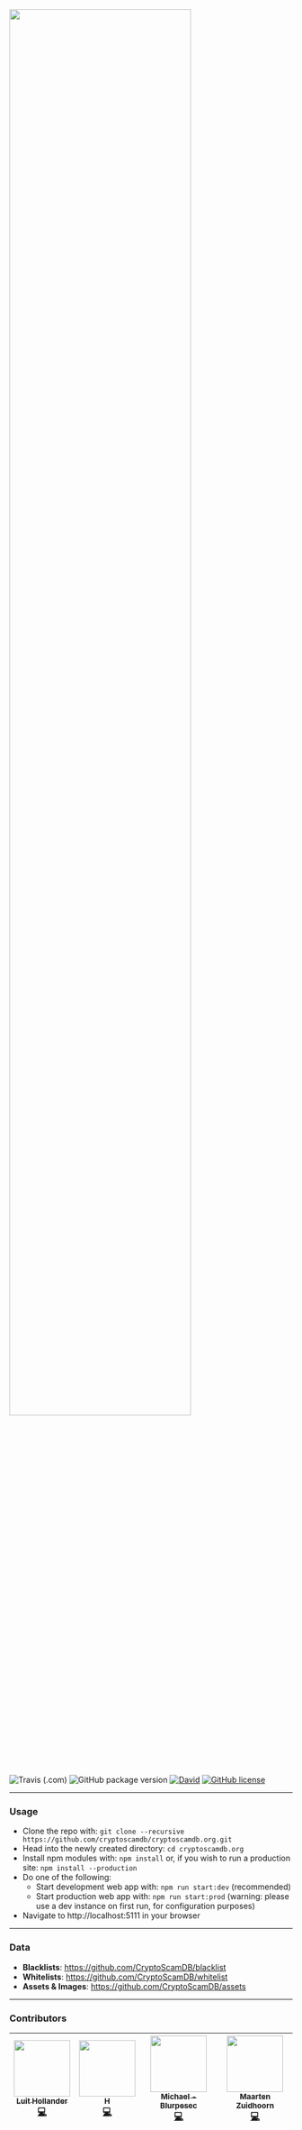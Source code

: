 <img src="https://raw.githubusercontent.com/CryptoScamDB/assets/22b4b5431250d42b7c9dbed4bc59797338bc2bf7/logo/logotype-horizontal-main.png" width="80%">

![Travis (.com)](https://img.shields.io/travis/com/CryptoScamDB/cryptoscamdb.org.svg?style=flat-square) ![GitHub package version](https://img.shields.io/github/package-json/v/CryptoScamDB/cryptoscamdb.org.svg?style=flat-square) [![David](https://img.shields.io/david/CryptoScamDB/cryptoscamdb.org.svg?style=flat-square)](https://david-dm.org/CryptoScamDB/cryptoscamdb.org) [![GitHub license](https://img.shields.io/github/license/CryptoScamDB/cryptoscamdb.org.svg?style=flat-square)](https://github.com/CryptoScamDB/cryptoscamdb.org/blob/master/LICENSE)

---
### Usage

- Clone the repo with: `git clone --recursive https://github.com/cryptoscamdb/cryptoscamdb.org.git`
- Head into the newly created directory: `cd cryptoscamdb.org`
- Install npm modules with: `npm install` or, if you wish to run a production site: `npm install --production`
- Do one of the following:
    - Start development web app with: `npm run start:dev` (recommended)
	- Start production web app with: `npm run start:prod` (warning: please use a dev instance on first run, for configuration purposes)
- Navigate to http://localhost:5111 in your browser
---
### Data
- **Blacklists**: https://github.com/CryptoScamDB/blacklist
- **Whitelists**: https://github.com/CryptoScamDB/whitelist
- **Assets & Images**: https://github.com/CryptoScamDB/assets
---
### Contributors

<!-- ALL-CONTRIBUTORS-LIST:START - Do not remove or modify this section -->
<!-- prettier-ignore -->
| [<img src="https://avatars1.githubusercontent.com/u/12037024?v=4" width="100px;"/><br /><sub><b>Luit Hollander</b></sub>](https://luit.me)<br />[💻](https://github.com/CryptoScamDB/cryptoscamdb.org/commits?author=MrLuit "Code") | [<img src="https://avatars3.githubusercontent.com/u/2313704?v=4" width="100px;"/><br /><sub><b>H</b></sub>](https://keybase.io/409H)<br />[💻](https://github.com/CryptoScamDB/cryptoscamdb.org/commits?author=409H "Code") | [<img src="https://avatars3.githubusercontent.com/u/29407814?v=4" width="100px;"/><br /><sub><b>Michael - Blurpesec</b></sub>](https://michaelhahntech.com)<br />[💻](https://github.com/CryptoScamDB/cryptoscamdb.org/commits?author=hahnmichaelf "Code") | [<img src="https://avatars2.githubusercontent.com/u/7503723?v=4" width="100px;"/><br /><sub><b>Maarten Zuidhoorn</b></sub>](https://morten.sh)<br />[💻](https://github.com/CryptoScamDB/cryptoscamdb.org/commits?author=Mrtenz "Code") |
| :---: | :---: | :---: | :---: |
<!-- ALL-CONTRIBUTORS-LIST:END -->